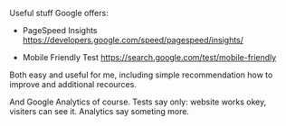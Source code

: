 Useful stuff Google offers:
- PageSpeed Insights
https://developers.google.com/speed/pagespeed/insights/

- Mobile Friendly Test
https://search.google.com/test/mobile-friendly

Both easy and useful for me, including simple recommendation how to improve and additional recources.

And Google Analytics of course. Tests say only: website works okey, visiters can see it. Analytics say someting more.

